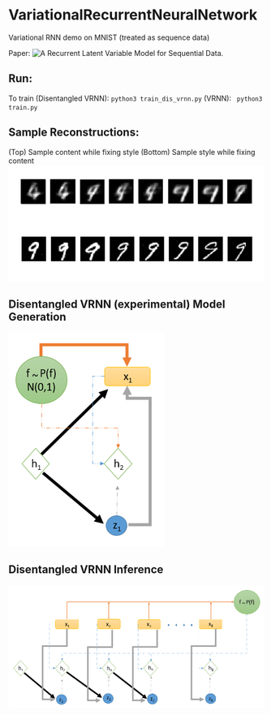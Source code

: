 # VariationalRecurrentNeuralNetwork

Variational RNN demo on MNIST (treated as sequence data)

Paper: ![*A Recurrent Latent Variable Model for Sequential Data*.](https://arxiv.org/pdf/1506.02216)

## Run:

To train (Disentangled VRNN): ``` python3 train_dis_vrnn.py ```
(VRNN): ``` python3 train.py```
## Sample Reconstructions:
(Top) Sample content while fixing style
(Bottom) Sample style while fixing content
![After 10/100 epochs](pos_samples.png)

## Disentangled VRNN (experimental) Model Generation
![Image Generation model](dis_vrnn_generation.png)

## Disentangled VRNN Inference
![Image Generation model](dis_vrnn_inference.png)


